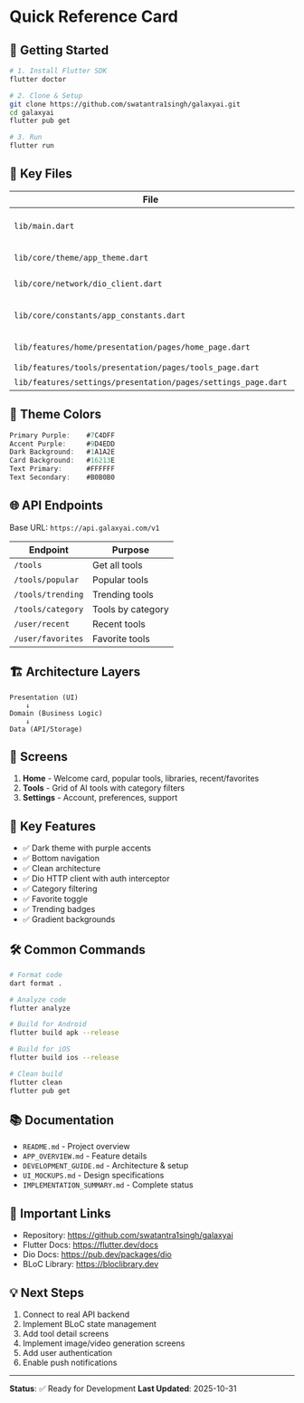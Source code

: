 # Quick Reference Card

## 🚀 Getting Started

```bash
# 1. Install Flutter SDK
flutter doctor

# 2. Clone & Setup
git clone https://github.com/swatantra1singh/galaxyai.git
cd galaxyai
flutter pub get

# 3. Run
flutter run
```

## 📂 Key Files

| File | Purpose |
|------|---------|
| `lib/main.dart` | App entry point with navigation |
| `lib/core/theme/app_theme.dart` | Dark theme configuration |
| `lib/core/network/dio_client.dart` | HTTP client setup |
| `lib/core/constants/app_constants.dart` | API endpoints & strings |
| `lib/features/home/presentation/pages/home_page.dart` | Home screen |
| `lib/features/tools/presentation/pages/tools_page.dart` | Tools screen |
| `lib/features/settings/presentation/pages/settings_page.dart` | Settings |

## 🎨 Theme Colors

```dart
Primary Purple:    #7C4DFF
Accent Purple:     #9D4EDD
Dark Background:   #1A1A2E
Card Background:   #16213E
Text Primary:      #FFFFFF
Text Secondary:    #B0B0B0
```

## 🌐 API Endpoints

Base URL: `https://api.galaxyai.com/v1`

| Endpoint | Purpose |
|----------|---------|
| `/tools` | Get all tools |
| `/tools/popular` | Popular tools |
| `/tools/trending` | Trending tools |
| `/tools/category` | Tools by category |
| `/user/recent` | Recent tools |
| `/user/favorites` | Favorite tools |

## 🏗️ Architecture Layers

```
Presentation (UI)
    ↓
Domain (Business Logic)
    ↓
Data (API/Storage)
```

## 📱 Screens

1. **Home** - Welcome card, popular tools, libraries, recent/favorites
2. **Tools** - Grid of AI tools with category filters
3. **Settings** - Account, preferences, support

## 🔑 Key Features

- ✅ Dark theme with purple accents
- ✅ Bottom navigation
- ✅ Clean architecture
- ✅ Dio HTTP client with auth interceptor
- ✅ Category filtering
- ✅ Favorite toggle
- ✅ Trending badges
- ✅ Gradient backgrounds

## 🛠️ Common Commands

```bash
# Format code
dart format .

# Analyze code
flutter analyze

# Build for Android
flutter build apk --release

# Build for iOS
flutter build ios --release

# Clean build
flutter clean
flutter pub get
```

## 📚 Documentation

- `README.md` - Project overview
- `APP_OVERVIEW.md` - Feature details
- `DEVELOPMENT_GUIDE.md` - Architecture & setup
- `UI_MOCKUPS.md` - Design specifications
- `IMPLEMENTATION_SUMMARY.md` - Complete status

## 🔗 Important Links

- Repository: https://github.com/swatantra1singh/galaxyai
- Flutter Docs: https://flutter.dev/docs
- Dio Docs: https://pub.dev/packages/dio
- BLoC Library: https://bloclibrary.dev

## 💡 Next Steps

1. Connect to real API backend
2. Implement BLoC state management
3. Add tool detail screens
4. Implement image/video generation screens
5. Add user authentication
6. Enable push notifications

---

**Status**: ✅ Ready for Development
**Last Updated**: 2025-10-31

